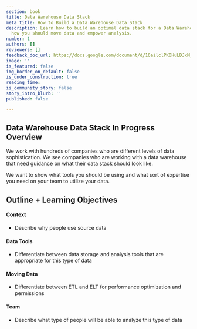 ```yaml
---
section: book
title: Data Warehouse Data Stack
meta_title: How to Build a Data Warehouse Data Stack
description: Learn how to build an optimal data stack for a Data Warehouse. Learn
  how you should move data and empower analysis.
number: 1
authors: []
reviewers: []
feedback_doc_url: https://docs.google.com/document/d/16ailclPK0HuLDJxM_atN7fXcalVophuDr2Phuf5Ti7Q/edit?usp=sharing
image: ''
is_featured: false
img_border_on_default: false
is_under_construction: true
reading_time: 
is_community_story: false
story_intro_blurb: ''
published: false

---
```

## Data Warehouse Data Stack In Progress Overview

We work with hundreds of companies who are different levels of data sophistication. We see companies who are working with a data warehouse that need guidance on what their data stack should look like.

We want to show what tools you should be using and what sort of expertise you need on your team to utilize your data.

## Outline + Learning Objectives

#### Context

* Describe why people use source data

#### Data Tools

* Differentiate between data storage and analysis tools that are appropriate for this type of data

#### Moving Data

* Differentiate between ETL and ELT for performance optimization and permissions

#### Team

* Describe what type of people will be able to analyze this type of data